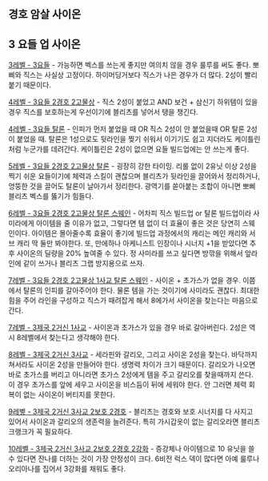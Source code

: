 ## 

## 경호 암살 사이온

## 3 요들 업 사이온

[3레벨 - 3요들](https://lolchess.gg/builder/set6?deck=6080a918bf2748929516c0dedbcc2844) - 가능하면 벡스를 쓰는게 좋지만 여의치 않을 경우 룰루를 써도 좋다. 뽀삐와 직스는 사실상 고정이다. 하이머딩거보다 직스가 나은 경우가 더 많다. 2성이 빨리 붙기 때문이다.

[4레벨 - 3요들 2경호 2고물상](https://lolchess.gg/builder/set6?deck=4657feb4f2b149fa8cadcafe232dbbd0) - 직스 2성이 붙었고 AND 보건 + 삼신기 하위템이 있을 경우 직스를 보호하는게 우선이기에 블리츠를 넣어서 탱을 챙긴다.

[4레벨 - 3요들 탈론](https://lolchess.gg/builder/set6?deck=a766fcc39ff14c18a062f9781cc5a14f) - 인피가 먼저 붙었을 때 OR 직스 2성이 안 붙었을때 OR 탈론 2성이 붙었을 때. 탈론은 1성으로도 뒷라인을 찢기 쉬워서 이기기도 쉽고 지더라도 케이틀린처럼 누군가를 데려간다. 케이틀린은 2성이 없으면 요들 빌드업에는 안 쓰는게 좋다.

[5레벨 - 3요들 2경호 2고물상 탈론](https://lolchess.gg/builder/set6?deck=a766fcc39ff14c18a062f9781cc5a14f) - 굉장히 강한 타이밍. 리롤 없이 2유닛 이상 2성을 찍기 쉬운 요들이기에 체력과 스킬이 괜찮으며 블리츠가 뒷라인을 끌어와서 정리하거나, 엉뚱한 것을 끌어도 탈론이 날아가서 정리한다. 광역기를 쏟아붙는 조합이 아니면 뽀삐 블리츠 벡스를 뚫기가 힘들다.

[6레벨 - 3요들 2경호 2고물상 탈론 스웨인](https://lolchess.gg/builder/set6?deck=ba429662dd014ebda327867f70db4312) - 어차피 직스 빌드업 or 탈론 빌드업이라 사미라에게 아이템을 줄 이유가 없고, 그렇다면 템 없이 더 효율이 좋은 것은 당연히 스웨인이다. 아이템은 몰아줄수록 효율이 좋기에 빌드업 과정에서의 캐리는 메인 캐리와 서브 캐리 딱 둘만 봐야한다. 또, 만에하나 아케니스트 인장이나 시너지 +1을 받았다면 추후 사이온의 딜량을 20% 높여줄 수 있다. 정 사미라를 쓰고 싶다면 방깎을 위해서 앞라인에 같이 쓰거나 블리츠 그랩 방지용으로 쓰자.

[7레벨 - 3요들 2경호 2고물상 1사교 탈론 스웨인](https://lolchess.gg/builder/set6?deck=68ceab19ee8f4e199e24f88f692be146) - 사이온 + 초가스가 없을 경우. 이쯤에서 탈론의 인피를 갈아주어야 한다. 물론 템을 가는 것이기에 사미라도 괜찮다. 최대한 힘을 주어 라인을 구성하고 직스가 때려잡게 해서 8에가서 사이온을 찾는다는 마음으로 간다.

[7레벨 - 3제국 2거신 1사교](https://lolchess.gg/builder/set6?deck=1215b432b6de431591cf506dde6c0ac7) - 사이온과 초가스가 있을 경우 바로 갈아버린다. 2성은 역시 8레벨에서 찾는다고 생각해야 한다.

[8레벨 - 3제국 2거신 3사교](https://lolchess.gg/builder/set6?deck=a918568fdac34343bfc1005a1b8e3482) - 세라핀와 갈리오, 그리고 사이온 2성을 찾는다. 바닥까지 쳐서라도 사이온 2성을 만들어야 한다. 생명력 차이가 크기 때문이다. 갈리오가 나오면 바로 초가스를 버리고 아니라면 초가스 2성에게 템을 주고 갈리오를 찾을때까지 쓴다. 이 경우 초가스를 앞에 세우고 사이온을 비스듬이 뒤에 세워야 한다. 안 그러면 체력 회복이 없는 사이온이 버티지를 못한다.

[9레벻 - 3제국 2거신 3사교 2보호 2경호](https://lolchess.gg/builder/set6?deck=14a877e7858e4df0972b707232003b1d) - 블리츠는 경호와 보호 시너지를 다 사지고 있어서 사이온과 갈리오의 생존력을 늘려준다. 특히 가시갑옷이 없는 갈리오라면 블리츠크랭크가 꼭 필요하다.

[10레벨 - 3제국 2거신 3사교 2보호 2경호 2강화](https://lolchess.gg/builder/set6?deck=6a1e73b652414b7da71f1707ea0d77b8) - 증강체나 아이템으로 10 유닛을 쓸 수 있다면 잔나를 더하는 것이 가장 안정성이 크다. 6비전 럭스 덱이 많다면 아예 룰루나 오리아나를 집어서 3강화를 채워도 좋다.
